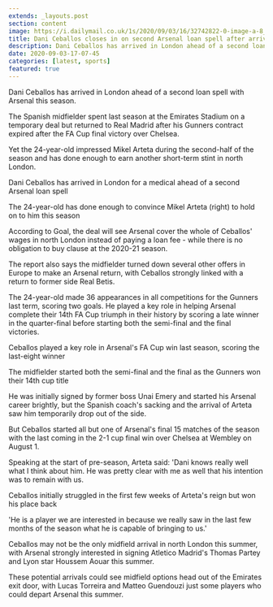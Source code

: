 ```yaml
---
extends: _layouts.post
section: content
image: https://i.dailymail.co.uk/1s/2020/09/03/16/32742822-0-image-a-8_1599148317059.jpg 
title: Dani Ceballos closes in on second Arsenal loan spell after arriving back in England ahead of medical 
description: Dani Ceballos has arrived in London ahead of a second loan spell with Arsenal this season. The Spanish midfielder played 36 times for the Gunners last term and Mikel Arteta wants him back. 
date: 2020-09-03-17-07-45 
categories: [latest, sports] 
featured: true 
--- 
```

Dani Ceballos has arrived in London ahead of a second loan spell with Arsenal this season.

The Spanish midfielder spent last season at the Emirates Stadium on a temporary deal but returned to Real Madrid after his Gunners contract expired after the FA Cup final victory over Chelsea.

Yet the 24-year-old impressed Mikel Arteta during the second-half of the season and has done enough to earn another short-term stint in north London. 

Dani Ceballos has arrived in London for a medical ahead of a second Arsenal loan spell

The 24-year-old has done enough to convince Mikel Arteta (right) to hold on to him this season

According to Goal, the deal will see Arsenal cover the whole of Ceballos' wages in north London instead of paying a loan fee - while there is no obligation to buy clause at the 2020-21 season. 

The report also says the midfielder turned down several other offers in Europe to make an Arsenal return, with Ceballos strongly linked with a return to former side Real Betis. 

The 24-year-old made 36 appearances in all competitions for the Gunners last term, scoring two goals. He played a key role in helping Arsenal complete their 14th FA Cup triumph in their history by scoring a late winner in the quarter-final before starting both the semi-final and the final victories. 

Ceballos played a key role in Arsenal's FA Cup win last season, scoring the last-eight winner

The midfielder started both the semi-final and the final as the Gunners won their 14th cup title

He was initially signed by former boss Unai Emery and started his Arsenal career brightly, but the Spanish coach's sacking and the arrival of Arteta saw him temporarily drop out of the side. 

But Ceballos started all but one of Arsenal's final 15 matches of the season with the last coming in the 2-1 cup final win over Chelsea at Wembley on August 1.  

Speaking at the start of pre-season, Arteta said: 'Dani knows really well what I think about him. He was pretty clear with me as well that his intention was to remain with us. 

Ceballos initially struggled in the first few weeks of Arteta's reign but won his place back

'He is a player we are interested in because we really saw in the last few months of the season what he is capable of bringing to us.' 

Ceballos may not be the only midfield arrival in north London this summer, with Arsenal strongly interested in signing Atletico Madrid's Thomas Partey and Lyon star Houssem Aouar this summer. 

These potential arrivals could see midfield options head out of the Emirates exit door, with Lucas Torreira and Matteo Guendouzi just some players who could depart Arsenal this summer. 

